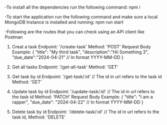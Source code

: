 -To install all the dependencies run the following command:
npm i

-To start the application run the following command and make sure a local MongoDB Instance is installed and running:
npm run start

-Following are the routes that you can check using an API client like Postman

1. Creat a task
Endpoint: '/create-task'
Method: 'POST'
Request Body Example: {
    "title": "My third task",
    "description":"Hii Something 3",
    "due_date":"2024-04-21" // In format YYYY-MM-DD
}

2. Get all tasks
Endpoint: '/get-all-task'
Method: 'GET'

3. Get task by id
Endpoint: '/get-task/:id' // The id in url refers to the task id
Method: 'GET'

4. Update task by id
Endpoint: '/update-task/:id' // The id in url refers to the task id
Method: 'PATCH'
Request Body Example: {
    "title": "I am a rapper",
    "due_date": "2024-04-22" // In format YYYY-MM-DD
}

5. Delete task by id
Endpoint: '/delete-task/:id' // The id in url refers to the task id,
Method: 'DELETE'

